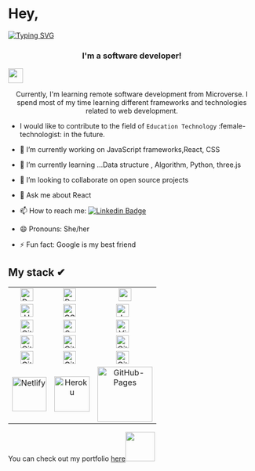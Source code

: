 # Hey,

[![Typing SVG](https://readme-typing-svg.herokuapp.com?size=35&duration=4500&color=975BF7&center=true&vCenter=true&width=1000&lines=Welcome!%F0%9F%A4%97;I'm+Somdotta+%F0%9F%91%8B;Nice+to+meet+you!%F0%9F%98%84)](https://git.io/typing-svg)

<h3 align="center"> I'm a software developer!</h3>
<img src="https://media.giphy.com/media/WUlplcMpOCEmTGBtBW/giphy.gif" width="30">

<p align="center"> Currently, I'm learning remote software development from Microverse. I spend most of my time learning different frameworks and technologies related to web development.</p>
<!-- <img  src="https://user-images.githubusercontent.com/84907743/139536492-e7c28942-1569-4e0c-baa8-65149d62282c.png" /> -->



- I would like to contribute to the field of `Education Technology` :female-technologist: in the future.
- 🔭 I’m currently working on JavaScript frameworks,React, CSS
- 🌱 I’m currently learning ...Data structure , Algorithm, Python, three.js
- 👯 I’m looking to collaborate on open source projects
- 💬 Ask me about React

- 📫 How to reach me: [![Linkedin Badge](https://img.shields.io/badge/LinkedIn-0077B5?style=for-the-badge&logo=linkedin&logoColor=white)](https://www.linkedin.com/in/somdotta-sarkar-8849b419/)

- 😄 Pronouns: She/her
- ⚡ Fun fact: Google is my best friend

## My stack ✔︎

<table align="center">
    <tr>
      <td align="center"><img align="center" alt="React" width="26px" src="https://cdn.jsdelivr.net/gh/devicons/devicon/icons/react/react-original.svg" style="padding-right:10px;" /></td>
      <td align="center"><img align="center" alt="Redux" width="26px" src="https://encrypted-tbn0.gstatic.com/images?q=tbn:ANd9GcRbDn-_kLAcnntK415Ct2XJd9Uz6A74Qs6LkvcoS6GNWzG-0zsBTBS1EUTYdJXXJn-JnqQ&usqp=CAU" style="padding-right:10px;" /></td>
      <td align="center"><img align="center" alt="npm" width="26px" src="https://www.svgrepo.com/show/354126/npm-icon.svg"/></td>
    </tr>
    <tr>
        <td align="center"><img align="center" alt="HTML5" width="26px" src="https://cdn.jsdelivr.net/gh/devicons/devicon/icons/html5/html5-original.svg" style="padding-right:10px;" /></td>
        <td align="center"><img align="center" alt="CSS3" width="26px" src="https://cdn.jsdelivr.net/gh/devicons/devicon/icons/css3/css3-original.svg" style="padding-right:10px;" /></td>
        <td align="center"><img align="center" alt="JavaScript" width="26px" src="https://cdn.jsdelivr.net/gh/devicons/devicon/icons/javascript/javascript-original.svg" style="padding-right:10px;" /></td>
    </tr>
    <tr>
        <td align="center"><img align="center" alt="GitHub" width="26px" src="https://user-images.githubusercontent.com/3369400/139447912-e0f43f33-6d9f-45f8-be46-2df5bbc91289.png" style="padding-right:10px;" /></td>
        <td align="center"><img align="center" alt="Sass" width="26px" src="https://cdn.jsdelivr.net/gh/devicons/devicon/icons/sass/sass-original.svg" style="padding-right:10px;" /></td>
        <td align="center">
        <img align="center" alt="Visual Studio Code" width="26px" src="https://cdn.jsdelivr.net/gh/devicons/devicon/icons/vscode/vscode-original.svg" style="padding-right:10px;" /></td>
    </tr>
    <tr>
      <td align="center"><img align="center" alt="Git" width="26px" src="https://cdn.jsdelivr.net/gh/devicons/devicon/icons/git/git-original.svg" style="padding-right:10px;" /></td>
      <td align="center"><img align="center" alt="Git" width="26px" src="https://www.pngitem.com/pimgs/m/288-2880547_node-node-js-hd-png-download.png" style="padding-right:10px;" /></td>
      <td align="center"><img align="center" alt="Git" width="26px" src="https://upload.wikimedia.org/wikipedia/commons/thumb/2/29/Postgresql_elephant.svg/1985px-Postgresql_elephant.svg.png" style="padding-right:10px;" /></td>
    </tr>
    <tr>
      <td align="center"><img align="center" alt="Git" width="26px" src="https://upload.wikimedia.org/wikipedia/commons/thumb/7/73/Ruby_logo.svg/1200px-Ruby_logo.svg.png" style="padding-right:10px;" /></td>
      <td align="center"><img align="center" alt="Git" width="26px" src="https://upload.wikimedia.org/wikipedia/commons/thumb/6/62/Ruby_On_Rails_Logo.svg/1200px-Ruby_On_Rails_Logo.svg.png" style="padding-right:10px;" /></td>
      <td align="center"><img align="center" alt="Git" width="26px" src="https://user-images.githubusercontent.com/5307958/38454395-eba34a8a-3a90-11e8-9c95-680a7aea037f.png" style="padding-right:10px;" /></td>
    </tr>
    <tr>
      <td align="center"><img alt="Netlify" width="70px" src="https://img.shields.io/badge/-Netlify-white?logo=Netlify&logoColor=00C7B7&style=plastic"/></td>
      <td align="center"><img alt="Heroku" width="72px" src="https://img.shields.io/badge/-Heroku-white?logo=Heroku&logoColor=430098&style=plastic"/></td>
      <td align="center"><img alt="GitHub-Pages" width="112px" src="https://img.shields.io/badge/-GitHub%20Pages-white?logo=GitHub-Pages&logoColor=222222&style=plastic"/></td>
    </tr>
</table>

<p>You can check out my portfolio <a href="https://somdotta-dev.netlify.app/">here</a><img src="https://media.giphy.com/media/cKPse5DZaptID3YAMK/giphy.gif" width="60"></p>
